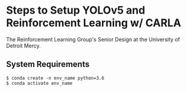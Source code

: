# **Steps to Setup YOLOv5 and Reinforcement Learning w/ CARLA**
The Reinforcement Learning Group's Senior Design at the University of Detroit Mercy. 

## System Requirements
```
$ conda create -n env_name python=3.6
$ conda activate env_name
```
